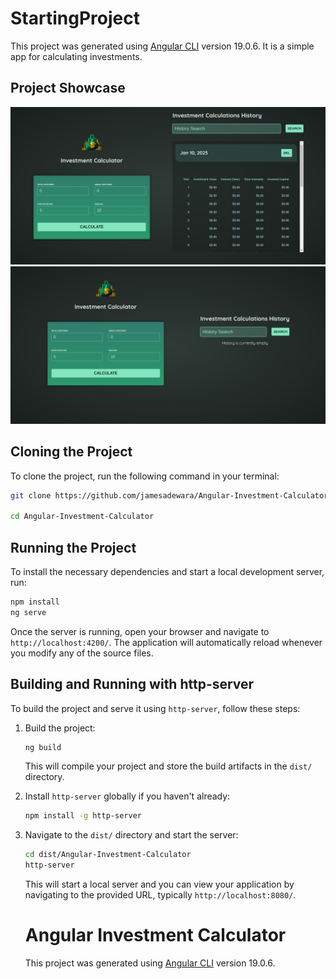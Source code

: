 # StartingProject
This project was generated using [Angular CLI](https://github.com/angular/angular-cli) version 19.0.6. It is a simple app for calculating investments.
## Project Showcase
![Showcase Image 1](showcase/showcase-1.png)
![Showcase Image 2](showcase/showcase-2.png)

## Cloning the Project

To clone the project, run the following command in your terminal:

```bash
git clone https://github.com/jamesadewara/Angular-Investment-Calculator.git

cd Angular-Investment-Calculator
```

## Running the Project

To install the necessary dependencies and start a local development server, run:

```bash
npm install
ng serve
```

Once the server is running, open your browser and navigate to `http://localhost:4200/`. The application will automatically reload whenever you modify any of the source files.

## Building and Running with http-server

To build the project and serve it using `http-server`, follow these steps:

1. Build the project:

    ```bash
    ng build
    ```

    This will compile your project and store the build artifacts in the `dist/` directory.

2. Install `http-server` globally if you haven't already:

    ```bash
    npm install -g http-server
    ```

3. Navigate to the `dist/` directory and start the server:

    ```bash
    cd dist/Angular-Investment-Calculator
    http-server
    ```

    This will start a local server and you can view your application by navigating to the provided URL, typically `http://localhost:8080/`.
    # Angular Investment Calculator

    This project was generated using [Angular CLI](https://github.com/angular/angular-cli) version 19.0.6.